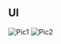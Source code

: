## UI
![Pic1](https://user-images.githubusercontent.com/70096180/120919380-e60f5e80-c6d6-11eb-8644-946ac12b97b1.PNG)
![Pic2](https://user-images.githubusercontent.com/70096180/120919382-e7408b80-c6d6-11eb-9ceb-5dd487cca6e0.PNG)
